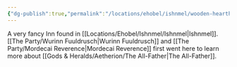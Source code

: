 ```yaml
---
{"dg-publish":true,"permalink":"/locations/ehobel/ishnmel/wooden-hearth-inn/","tags":["Discovered"],"updated":"2025-03-01T21:16:07.327+00:00"}
---
```


A very fancy Inn found in [[Locations/Ehobel/Ishnmel/Ishnmel\|Ishnmel]]. [[The Party/Wurinn Fuuldrusch\|Wurinn Fuuldrusch]] and [[The Party/Mordecai Reverence\|Mordecai Reverence]] first went here to learn more about [[Gods & Heralds/Aetherion/The All-Father\|The All-Father]].